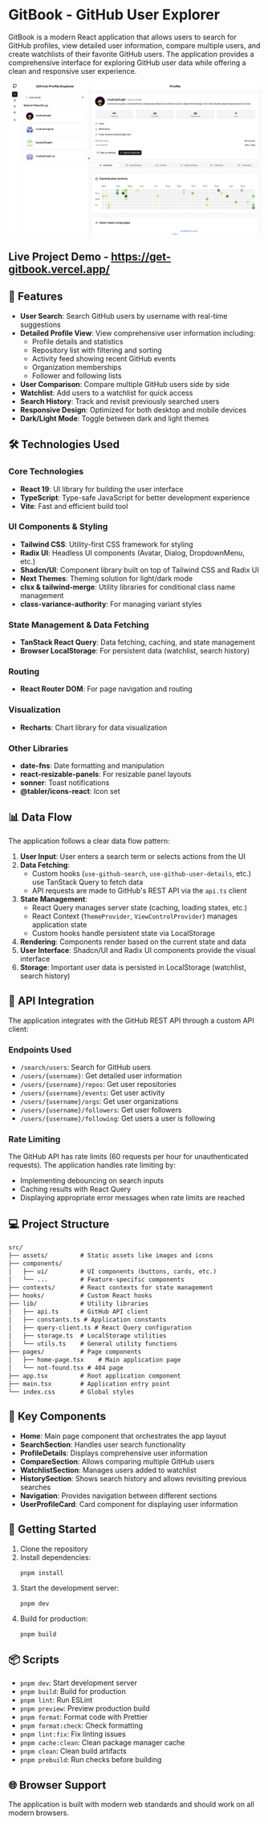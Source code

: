# GitBook - GitHub User Explorer

GitBook is a modern React application that allows users to search for GitHub profiles, view detailed user information, compare multiple users, and create watchlists of their favorite GitHub users. The application provides a comprehensive interface for exploring GitHub user data while offering a clean and responsive user experience.

![GitBook Application Screenshot](./screenshot.png)

## Live Project Demo - https://get-gitbook.vercel.app/

## 🚀 Features

- **User Search**: Search GitHub users by username with real-time suggestions
- **Detailed Profile View**: View comprehensive user information including:
  - Profile details and statistics
  - Repository list with filtering and sorting
  - Activity feed showing recent GitHub events
  - Organization memberships
  - Follower and following lists
- **User Comparison**: Compare multiple GitHub users side by side
- **Watchlist**: Add users to a watchlist for quick access
- **Search History**: Track and revisit previously searched users
- **Responsive Design**: Optimized for both desktop and mobile devices
- **Dark/Light Mode**: Toggle between dark and light themes

## 🛠️ Technologies Used

### Core Technologies

- **React 19**: UI library for building the user interface
- **TypeScript**: Type-safe JavaScript for better development experience
- **Vite**: Fast and efficient build tool

### UI Components & Styling

- **Tailwind CSS**: Utility-first CSS framework for styling
- **Radix UI**: Headless UI components (Avatar, Dialog, DropdownMenu, etc.)
- **Shadcn/UI**: Component library built on top of Tailwind CSS and Radix UI
- **Next Themes**: Theming solution for light/dark mode
- **clsx & tailwind-merge**: Utility libraries for conditional class name management
- **class-variance-authority**: For managing variant styles

### State Management & Data Fetching

- **TanStack React Query**: Data fetching, caching, and state management
- **Browser LocalStorage**: For persistent data (watchlist, search history)

### Routing

- **React Router DOM**: For page navigation and routing

### Visualization

- **Recharts**: Chart library for data visualization

### Other Libraries

- **date-fns**: Date formatting and manipulation
- **react-resizable-panels**: For resizable panel layouts
- **sonner**: Toast notifications
- **@tabler/icons-react**: Icon set

## 📊 Data Flow

The application follows a clear data flow pattern:

1. **User Input**: User enters a search term or selects actions from the UI
2. **Data Fetching**:
   - Custom hooks (`use-github-search`, `use-github-user-details`, etc.) use TanStack Query to fetch data
   - API requests are made to GitHub's REST API via the `api.ts` client
3. **State Management**:
   - React Query manages server state (caching, loading states, etc.)
   - React Context (`ThemeProvider`, `ViewControlProvider`) manages application state
   - Custom hooks handle persistent state via LocalStorage
4. **Rendering**: Components render based on the current state and data
5. **User Interface**: Shadcn/UI and Radix UI components provide the visual interface
6. **Storage**: Important user data is persisted in LocalStorage (watchlist, search history)

## 🔗 API Integration

The application integrates with the GitHub REST API through a custom API client:

### Endpoints Used

- `/search/users`: Search for GitHub users
- `/users/{username}`: Get detailed user information
- `/users/{username}/repos`: Get user repositories
- `/users/{username}/events`: Get user activity
- `/users/{username}/orgs`: Get user organizations
- `/users/{username}/followers`: Get user followers
- `/users/{username}/following`: Get users a user is following

### Rate Limiting

The GitHub API has rate limits (60 requests per hour for unauthenticated requests). The application handles rate limiting by:

- Implementing debouncing on search inputs
- Caching results with React Query
- Displaying appropriate error messages when rate limits are reached

## 💻 Project Structure

```
src/
├── assets/         # Static assets like images and icons
├── components/
│   ├── ui/         # UI components (buttons, cards, etc.)
│   └── ...         # Feature-specific components
├── contexts/       # React contexts for state management
├── hooks/          # Custom React hooks
├── lib/            # Utility libraries
│   ├── api.ts      # GitHub API client
│   ├── constants.ts # Application constants
│   ├── query-client.ts # React Query configuration
│   ├── storage.ts  # LocalStorage utilities
│   └── utils.ts    # General utility functions
├── pages/          # Page components
│   ├── home-page.tsx    # Main application page
│   └── not-found.tsx # 404 page
├── app.tsx         # Root application component
├── main.tsx        # Application entry point
└── index.css       # Global styles
```

## 🧩 Key Components

- **Home**: Main page component that orchestrates the app layout
- **SearchSection**: Handles user search functionality
- **ProfileDetails**: Displays comprehensive user information
- **CompareSection**: Allows comparing multiple GitHub users
- **WatchlistSection**: Manages users added to watchlist
- **HistorySection**: Shows search history and allows revisiting previous searches
- **Navigation**: Provides navigation between different sections
- **UserProfileCard**: Card component for displaying user information

## 🚀 Getting Started

1. Clone the repository
2. Install dependencies:
   ```
   pnpm install
   ```
3. Start the development server:
   ```
   pnpm dev
   ```
4. Build for production:
   ```
   pnpm build
   ```

## 📦 Scripts

- `pnpm dev`: Start development server
- `pnpm build`: Build for production
- `pnpm lint`: Run ESLint
- `pnpm preview`: Preview production build
- `pnpm format`: Format code with Prettier
- `pnpm format:check`: Check formatting
- `pnpm lint:fix`: Fix linting issues
- `pnpm cache:clean`: Clean package manager cache
- `pnpm clean`: Clean build artifacts
- `pnpm prebuild`: Run checks before building

## 🌐 Browser Support

The application is built with modern web standards and should work on all modern browsers.
